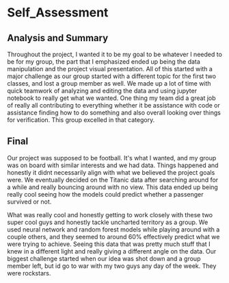 # Self_Assessment
## Analysis and Summary
Throughout the project, I wanted it to be my goal to be whatever I needed to be for my group, the part that I emphasized ended up being the data manipulation and the project visual presentation. All of this started with a major challenge as our group started with a different topic for the first two classes, and lost a group member as well. We made up a lot of time with quick teamwork of analyzing and editing the data and using jupyter notebook to really get what we wanted. One thing my team did a great job of really all contributing to everything whether it be assistance with code or assistance finding how to do something and also overall looking over things for verification. This group excelled in that category.
## Final
Our project was supposed to be football. It's what I wanted, and my group was on board with similar interests and we had data. Things happened and honestly it didnt necessarily align with what we believed the project goals were. We eventually decided on the Titanic data after searching around for a while and really bouncing around with no view. This data ended up being really cool seeing how the models could predict whether a passenger survived or not.


What was really cool and honestly getting to work closely with these two super cool guys and honestly tackle uncharted territory as a group. We used neural network and random forest models while playing around with a couple others, and they seemed to around 60% effectively predict what we were trying to achieve. Seeing this data that was pretty much stuff that I knew in a different light and really giving a different angle on the data. Our biggest challenge started when our idea was shot down and a group member left, but id go to war with my two guys any day of the week. They were rockstars.
